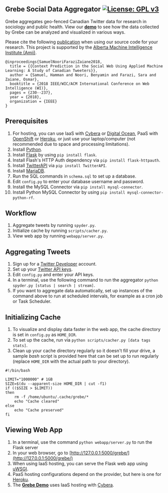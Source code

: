 ## Grebe Social Data Aggregator [![License: GPL v3](https://img.shields.io/badge/License-GPLv3-blue.svg)](https://www.gnu.org/licenses/gpl-3.0)

Grebe aggregates geo-fenced Canadian Twitter data for research in sociology and public health. View our [__demo__](http://199.116.235.207/grebe) to see how the data collected by Grebe can be analyzed and visualized in various ways.

Please cite the following [publication](http://www.hwsamuel.com/assets/downloads/wi2018.pdf) when using our source code for your research. This project is supported by the [Alberta Machine Intelligence Institute (Amii)](http://amii.ca).

```
@inproceedings{SamuelNooriFaraziZaiane2018,
  title = {{Context Prediction in the Social Web Using Applied Machine Learning: A Study of Canadian Tweeters}},
  author = {Samuel, Hamman and Noori, Benyamin and Farazi, Sara and Zaiane, Osmar},
  booktitle = {2018 IEEE/WIC/ACM International Conference on Web Intelligence (WI)},
  pages = {230--237},
  year = {2018},
  organization = {IEEE}
}
```

## Prerequisites

1. For hosting, you can use IaaS with [Cybera](http://www.cybera.ca) or [Digital Ocean](https://www.digitalocean.com), PaaS with [OpenShift](https://www.openshift.com) or [Heroku](https://www.heroku.com), or just use your laptop/computer (not recommended due to space and processing limitations).
2. Install [Python](https://www.python.org/downloads).
3. Install [Flask](http://flask.pocoo.org/) by using `pip install flask`.
4. Install Flash's HTTP Auth dependency via `pip install flask-httpauth`.
5. Install [TwitterAPI](https://github.com/geduldig/TwitterAPI) via `pip install TwitterAPI`.
6. Install [MariaDB](https://mariadb.com/downloads).
7. Run the SQL commands in `schema.sql` to set up a database.
8. Edit `config.py` to enter your database username and password.
9. Install the MySQL Connector via `pip install mysql-connector`.
10. Install Python MySQL Connector by using `pip install mysql-connector-python-rf`.

## Workflow

1. Aggregate tweets by running `spyder.py`.
2. Initialize cache by running `scripts/cacher.py`.
3. View web app by running `webapp/server.py`.

## Aggregating Tweets

1. Sign up for a [Twitter Developer](http://developer.twitter.com/) account.
2. Set up your [Twitter API keys](http://iag.me/socialmedia/how-to-create-a-twitter-app-in-8-easy-steps/).
3. Edit `config.py` and enter your API keys.
4. In a terminal, use the following command to run the aggregator `python spyder.py [status | search | stream]`.
5. If you want to aggregate data automatically, set up instances of the command above to run at scheduled intervals, for example as a cron job or Task Scheduler.

## Initializing Cache

1. To visualize and display data faster in the web app, the cache directory is set in `config.py` as `HOME_DIR`.
2. To set up the cache, run via `python scripts/cacher.py [data tags stats]`.
3. Clean up your cache directory regularly so it doesn't fill your drive, a sample _bash_ script is provided here that can be set up to run regularly (replace `HOME_DIR` with the actual path to your directory).

```
#!/bin/bash

LIMIT="1000000" # 1GB
SIZE=$(du --apparent-size HOME_DIR | cut -f1)
if (($SIZE > $LIMIT))
then
    rm -f /home/ubuntu/.cache/grebe/*
    echo "Cache cleared"
else
    echo "Cache preserved"
fi
```

## Viewing Web App

1. In a terminal, use the command `python webapp/server.py` to run the Flask server
2. In your web browser, go to [http://127.0.0.1:5000/grebe/](http://127.0.0.1:5000/grebe/)
3. When using IaaS hosting, you can serve the Flask web app using [uWSGI](https://www.digitalocean.com/community/tutorials/how-to-serve-flask-applications-with-uwsgi-and-nginx-on-ubuntu-16-04).
4. PaaS hosting configurations depend on the provider, but here is one for [Heroku](https://medium.com/the-andela-way/deploying-a-python-flask-app-to-heroku-41250bda27d0).
5. The __[Grebe Demo](http://199.116.235.207/grebe)__ uses IaaS hosting with [Cybera](http://www.cybera.ca).
